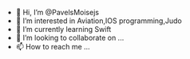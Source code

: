 - 👋 Hi, I’m @PavelsMoisejs
- 👀 I’m interested in Aviation,IOS programming,Judo
- 🌱 I’m currently learning Swift
- 💞️ I’m looking to collaborate on ...
- 📫 How to reach me ...

<!---
PavelsMoisejs/PavelsMoisejs is a ✨ special ✨ repository because its `README.md` (this file) appears on your GitHub profile.
You can click the Preview link to take a look at your changes.
--->

